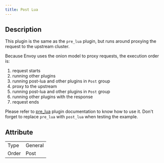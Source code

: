 ```yaml
---
title: Post Lua
---
```


## Description

This plugin is the same as the `pre_lua` plugin, but runs around proxying the request to the upstream cluster.

Because Envoy uses the onion model to proxy requests, the execution order is:

1. request starts
2. running other plugins
3. running post-lua and other plugins in `Post` group
4. proxy to the upstream
5. running post-lua and other plugins in `Post` group
6. running other plugins with the response
7. request ends

Please refer to [pre_lua](../pre_lua) plugin documentation to know how to use it. Don't forget to replace `pre_lua` with `post_lua` when testing the example.

## Attribute

|       |         |
|-------|---------|
| Type  | General |
| Order | Post    |
